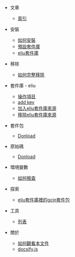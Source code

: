 
* 文章
	* [索引](all.md)

* 安裝
	* [如何安裝](install.md)
	* [預設套件庫](install-default.md)
	* [eliu套件庫](install-eliu.md)

* 移除
	* [如何完整移除](remove.md)

* 套件庫 - eliu
	* [操作項目](eliu-repository.md)
	* [add key](eliu-repository-add-key.md)
	* [加入eliu套件庫來源](eliu-repository-add.md)
	* [移除eliu套件庫來源](eliu-repository-del.md)

* 套件包
	* [Donload](gcin-package-eliu.md)

* 原始碼
	* [Donload](gcin-source-eliu.md)

* 環境變數
	* [如何檢查](environment.md)

* 探索
	* [eliu套件庫裡的gcin套件包](explore-package-eliu.md)

* 工具
	* [列表](tool.md)

* 關於
	* [如何觀看本文件](howto-read.md)
	* [docsify.js](docsify.md)
